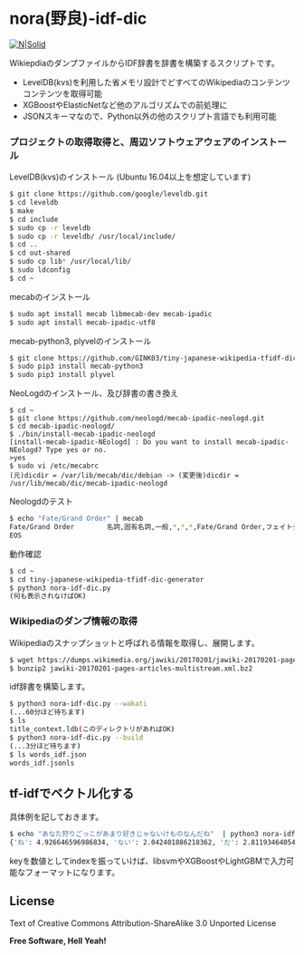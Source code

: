 # nora(野良)-idf-dic

[![N|Solid](https://cldup.com/dTxpPi9lDf.thumb.png)](https://nodesource.com/products/nsolid)

WikiepdiaのダンプファイルからIDF辞書を辞書を構築するスクリプトです。

  - LevelDB(kvs)を利用した省メモリ設計でどすべてのWikipediaのコンテンツコンテンツを取得可能
  - XGBoostやElasticNetなど他のアルゴリズムでの前処理に
  - JSONスキーマなので、Python以外の他のスクリプト言語でも利用可能
### プロジェクトの取得取得と、周辺ソフトウェアウェアのインストール
LevelDB(kvs)のインストール
(Ubuntu 16.04以上を想定しています)
```sh
$ git clone https://github.com/google/leveldb.git
$ cd leveldb
$ make 
$ cd include
$ sudo cp -r leveldb
$ sudo cp -r leveldb/ /usr/local/include/
$ cd ..
$ cd out-shared
$ sudo cp lib* /usr/local/lib/
$ sudo ldconfig
$ cd ~
```
mecabのインストール
```sh
$ sudo apt install mecab libmecab-dev mecab-ipadic
$ sudo apt install mecab-ipadic-utf8
```
mecab-python3, plyvelのインストール
```sh
$ git clone https://github.com/GINK03/tiny-japanese-wikipedia-tfidf-dic-generator
$ sudo pip3 install mecab-python3
$ sudo pip3 install plyvel
```
NeoLogdのインストール、及び辞書の書き換え
```
$ cd ~
$ git clone https://github.com/neologd/mecab-ipadic-neologd.git
$ cd mecab-ipadic-neologd/
$ ./bin/install-mecab-ipadic-neologd
[install-mecab-ipadic-NEologd] : Do you want to install mecab-ipadic-NEologd? Type yes or no.
>yes
$ sudo vi /etc/mecabrc
(元)dicdir = /var/lib/mecab/dic/debian -> (変更後)dicdir = /usr/lib/mecab/dic/mecab-ipadic-neologd
```
Neologdのテスト
```sh
$ echo "Fate/Grand Order" | mecab
Fate/Grand Order        名詞,固有名詞,一般,*,*,*,Fate/Grand Order,フェイトグランドオーダー,フェイトグランドオー ダー
EOS
```
動作確認
```sh
$ cd ~
$ cd tiny-japanese-wikipedia-tfidf-dic-generator
$ python3 nora-idf-dic.py
(何も表示されなけばOK)
```

### Wikipediaのダンプ情報の取得
Wikipediaのスナップショットと呼ばれる情報を取得し、展開します。
```sh
$ wget https://dumps.wikimedia.org/jawiki/20170201/jawiki-20170201-pages-articles-multistream.xml.bz2
$ bunzip2 jawiki-20170201-pages-articles-multistream.xml.bz2
```
idf辞書を構築します。
```sh
$ python3 nora-idf-dic.py --wakati
(...60分ほど待ちます)
$ ls 
title_context.ldb(このディレクトリがあればOK)
$ python3 nora-idf-dic.py --build
(...3分ほど待ちます)
$ ls words_idf.json
words_idf.jsonls
```
## tf-idfでベクトル化する
具体例を記しておきます。
```sh
$ echo "あなた狩りごっこがあまり好きじゃないけものなんだね"  | python3 nora-idf-dic.py --check
{'ね': 4.926646596986834, 'ない': 2.042401886218362, 'だ': 2.8119346405476735, 'が': 1.2142350698667934, 'じゃ': 6.054326132384362, 'あなた': 5.476151075317936, 'ごっこ': 8.627077870130083, 'ん': 3.364157726200682, '狩り': 7.11635016692977, '好き': 4.97306829447642, 'けもの': 9.584680272531994, 'あまり': 5.093448481495583, 'な': 1.6713533531785785}
```
keyを数値としてindexを振っていけば、libsvmやXGBoostやLightGBMで入力可能なフォーマットになります。


License
----

Text of Creative Commons Attribution-ShareAlike 3.0 Unported License


**Free Software, Hell Yeah!**
